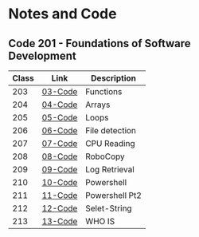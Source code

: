 # Notes and Code
## Code 201 - Foundations of Software Development

| Class        |Link           |Description  |
| ------------- |-------------| -----|
| 203 | [03-Code ](https://github.com/Magicwolfes/Ops-201/blob/main/Code/Code-Ops-1-10/Code-Ops-03.sh) | Functions |
| 204 | [04-Code ](https://github.com/Magicwolfes/Ops-201/blob/main/Code/Code-Ops-1-10/Code-Ops-04.sh) | Arrays |
| 205 | [05-Code ](https://github.com/Magicwolfes/Ops-201/blob/main/Code/Code-Ops-1-10/Code-Ops-05.sh) | Loops |
| 206 | [06-Code ](https://github.com/Magicwolfes/Ops-201/blob/main/Code/Code-Ops-1-10/Code-Ops-06.sh) | File detection |
| 207 | [07-Code ](https://github.com/Magicwolfes/Ops-201/blob/main/Code/Code-Ops-1-10/Code-Ops-07.sh) | CPU Reading |
| 208 | [08-Code ](https://github.com/Magicwolfes/Ops-201/blob/main/Code/Code-Ops-1-10/Code-Ops-08.bat) | RoboCopy |
| 209 | [09-Code ](https://github.com/Magicwolfes/Ops-201/blob/main/Code/Code-Ops-1-10/Code-Ops-09.ps1) | Log Retrieval |
| 210 | [10-Code ](https://github.com/Magicwolfes/Ops-201/blob/main/Code/Code-Ops-1-10/Code-Ops-10.ps1) | Powershell |
| 211 | [11-Code ](https://github.com/Magicwolfes/Ops-201/blob/main/Code/Code-Ops-11-15/Code-Ops-11.ps1) | Powershell Pt2 |
| 212 | [12-Code ](https://github.com/Magicwolfes/Ops-201/blob/main/Code/Code-Ops-11-15/Code-Ops-12.ps1) | Selet-String |
| 213 | [13-Code ](https://github.com/Magicwolfes/Ops-201/blob/main/Code/Code-Ops-11-15/Code-Ops-13.sh) | WHO IS | 
